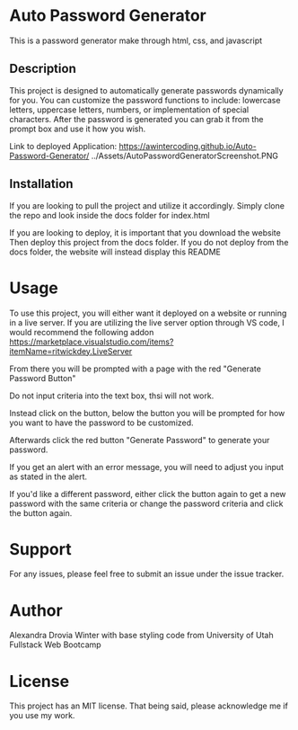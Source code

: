 # Auto Password Generator

This is a password generator make through html, css, and javascript

## Description

This project is designed to automatically generate passwords dynamically for you.
You can customize the password functions to include:
lowercase letters,
uppercase letters,
numbers,
or implementation of special characters.
After the password is generated you can grab it from the prompt box and use it how you wish.

Link to deployed Application: https://awintercoding.github.io/Auto-Password-Generator/
../Assets/AutoPasswordGeneratorScreenshot.PNG

## Installation

If you are looking to pull the project and utilize it accordingly.
Simply clone the repo and look inside the docs folder for index.html

If you are looking to deploy, it is important that you download the website
Then deploy this project from the docs folder.
If you do not deploy from the docs folder, the website will instead display this README

# Usage

To use this project, you will either want it deployed on a website or running in a live server.
If you are utilizing the live server option through VS code, I would recommend the following addon https://marketplace.visualstudio.com/items?itemName=ritwickdey.LiveServer

From there you will be prompted with a page with the red "Generate Password Button"

Do not input criteria into the text box, thsi will not work.

Instead click on the button, below the button you will be prompted for how you want to have the password to be customized.

Afterwards click the red button "Generate Password" to generate your password.

If you get an alert with an error message, you will need to adjust you input as stated in the alert.

If you'd like a different password, either click the button again to get a new password with the same criteria or change the password criteria and click the button again.

# Support

For any issues, please feel free to submit an issue under the issue tracker.

# Author

Alexandra Drovia Winter with base styling code from University of Utah Fullstack Web Bootcamp

# License

This project has an MIT license.
That being said, please acknowledge me if you use my work.
